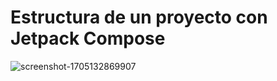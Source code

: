 # Estructura de un proyecto con Jetpack Compose

![screenshot-1705132869907](https://github.com/JonathanMF2020/composerestructura/assets/61488637/ec84aeed-6c8f-42eb-8e85-5eaca7a3e376)
